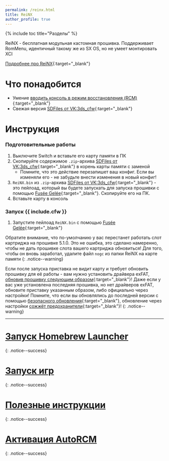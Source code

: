 ```yaml
---
permalink: /reinx.html
title: ReiNX
author_profile: true
---
```

{% include toc title="Разделы" %}

ReiNX - бесплатная модульная кастомная прошивка. Поддерживает RomMenu, идентичный такому же из SX OS, но не умеет монтировать XCI 

[Подробнее про ReiNX](launch-cfw#reinx){:target="_blank"}

# Что понадобится 

* Умение [вводить консоль в режим восстановления (RCM)](fusee-gelee#%D1%87%D0%B0%D1%81%D1%82%D1%8C-i---%D0%B2%D1%85%D0%BE%D0%B4-%D0%B2-rcm){:target="_blank"}
* Свежая версия [SDFiles от VK:3ds_cfw](https://github.com/rashevskyv/switch/releases/latest){:target="_blank"}

# Инструкция

### Подготовительные работы 

1. Выключите Switch и вставьте его карту памяти в ПК 
1. Скопируйте содержимое `.zip`-архива [SDFiles от VK:3ds_cfw](https://github.com/rashevskyv/switch/releases/latest){:target="_blank"} в корень карты памяти с заменой
	* Помните, что это действие перезапишет ваш конфиг. Если вы изменяли его - не забудьте внести изменения в новый конфиг! 
1. `ReiNX.bin` из `.zip`-архива [SDFiles от VK:3ds_cfw](https://github.com/rashevskyv/switch/releases/latest){:target="_blank"} - это пейлоад, который вы будете запускать для запуска прошивки с помощью [Fusée Gelée](fusee-gelee){:target="_blank"}. Скопируйте его на ПК.
1. Вставьте карту в консоль

### Запуск {{ include.cfw }}

1. Запустите пейлоад `ReiNX.bin` с помощью [Fusée Gelée](fusee-gelee){:target="_blank"}

Обратите внимание, что по-умолчанию у вас перестанет работать слот картриджа на прошивке 5.1.0. Это не ошибка, это сделано намеренно, чтобы не дать прошивке слота вашего картриджа обновиться! Для того, чтобы он вновь заработал, удалите файл `nogc` из папки ReiNX на карте памяти
{: .notice--warning}

Если после запуска приставка не видит карту и требует обновить прошивку для её работы - вам нужно установить драйвера exFAT, [обновив прошивку следующим образом](update-to-latest){:target="_blank"}! Даже если у вас уже установлена последняя прошивка, но нет драйверов exFAT, обновите приставку указанным образом, либо официально через настройки! Помните, что если вы обновлялись до последней версии с помощью [безопасного обновления](update-to-latest){:target="_blank"}, обновление через настройки [сожжёт предохранители](update-to-latest#теоретическая-часть){:target="_blank"}! 
{: .notice--warning}
	
___

# [Запуск Homebrew Launcher](launch-hbl#запуск-hbl-из-reinx-или-atmosphere)
{: .notice--success}
# [Запуск игр](games)
{: .notice--success}
# [Полезные инструкции](addons)
{: .notice--success}
# [Активация AutoRCM](autorcm)
{: .notice--success}